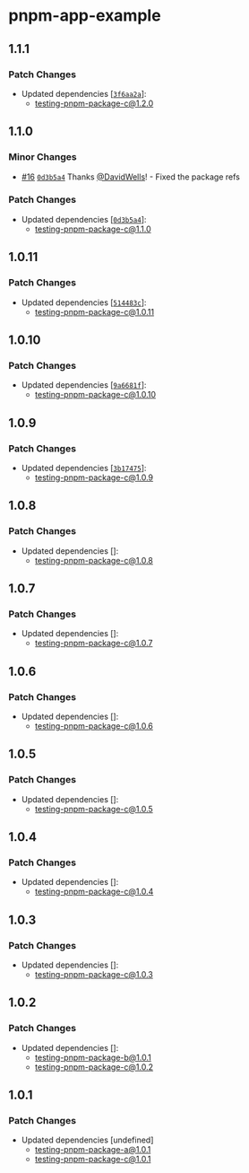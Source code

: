 # pnpm-app-example

## 1.1.1

### Patch Changes

- Updated dependencies [[`3f6aa2a`](https://github.com/DavidWells/pnpm-workspaces-example/commit/3f6aa2a018457085f5f144670177d316fcb46d8b)]:
  - testing-pnpm-package-c@1.2.0

## 1.1.0

### Minor Changes

- [#16](https://github.com/DavidWells/pnpm-workspaces-example/pull/16) [`0d3b5a4`](https://github.com/DavidWells/pnpm-workspaces-example/commit/0d3b5a428d465678bb0602c5a969ede06544d254) Thanks [@DavidWells](https://github.com/DavidWells)! - Fixed the package refs

### Patch Changes

- Updated dependencies [[`0d3b5a4`](https://github.com/DavidWells/pnpm-workspaces-example/commit/0d3b5a428d465678bb0602c5a969ede06544d254)]:
  - testing-pnpm-package-c@1.1.0

## 1.0.11

### Patch Changes

- Updated dependencies [[`514483c`](https://github.com/DavidWells/pnpm-workspaces-example/commit/514483c75f40acd8dec1bffde2e3480364a64216)]:
  - testing-pnpm-package-c@1.0.11

## 1.0.10

### Patch Changes

- Updated dependencies [[`9a6681f`](https://github.com/DavidWells/pnpm-workspaces-example/commit/9a6681f1ed3cca7882709cf964a37de4eae1131a)]:
  - testing-pnpm-package-c@1.0.10

## 1.0.9

### Patch Changes

- Updated dependencies [[`3b17475`](https://github.com/DavidWells/pnpm-workspaces-example/commit/3b17475fbdffe0a99a824e2b26cffde1eca5f363)]:
  - testing-pnpm-package-c@1.0.9

## 1.0.8

### Patch Changes

- Updated dependencies []:
  - testing-pnpm-package-c@1.0.8

## 1.0.7

### Patch Changes

- Updated dependencies []:
  - testing-pnpm-package-c@1.0.7

## 1.0.6

### Patch Changes

- Updated dependencies []:
  - testing-pnpm-package-c@1.0.6

## 1.0.5

### Patch Changes

- Updated dependencies []:
  - testing-pnpm-package-c@1.0.5

## 1.0.4

### Patch Changes

- Updated dependencies []:
  - testing-pnpm-package-c@1.0.4

## 1.0.3

### Patch Changes

- Updated dependencies []:
  - testing-pnpm-package-c@1.0.3

## 1.0.2

### Patch Changes

- Updated dependencies []:
  - testing-pnpm-package-b@1.0.1
  - testing-pnpm-package-c@1.0.2

## 1.0.1

### Patch Changes

- Updated dependencies [undefined]
  - testing-pnpm-package-a@1.0.1
  - testing-pnpm-package-c@1.0.1
